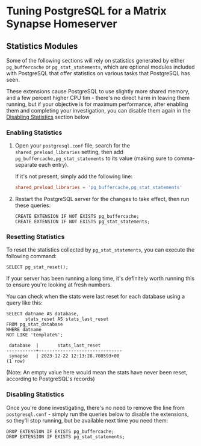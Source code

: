 # Tuning PostgreSQL for a Matrix Synapse Homeserver

## Statistics Modules

Some of the following sections will rely on statistics generated by either `pg_buffercache` or `pg_stat_statements`, which are optional modules included with PostgreSQL that offer statistics on various tasks that PostgreSQL has seen.

These extensions cause PostgreSQL to use slightly more shared memory, and a few percent higher CPU tim - there's no direct harm in leaving them running, but if your objective is for maximum performance, after enabling them and completing your investigation, you can disable them again in the [Disabling Statistics](#disabling-statistics) section below

### Enabling Statistics

1. Open your `postgresql.conf` file, search for the `shared_preload_libraries` setting, then add `pg_buffercache,pg_stat_statements` to its value (making sure to comma-separate each entry).

   If it's not present, simply add the following line:

   ```ini,icon=.devicon-postgresql-plain,filepath=postgresql.conf
   shared_preload_libraries = 'pg_buffercache,pg_stat_statements'
   ```

2. Restart the PostgreSQL server for the changes to take effect, then run these queries:

   ```sql,icon=.devicon-postgresql-plain,filepath=psql
   CREATE EXTENSION IF NOT EXISTS pg_buffercache;
   CREATE EXTENSION IF NOT EXISTS pg_stat_statements;
   ```

### Resetting Statistics

To reset the statistics collected by `pg_stat_statements`, you can execute the following command:

```sql,icon=.devicon-postgresql-plain,filepath=psql
SELECT pg_stat_reset();
```

If your server has been running a long time, it's definitely worth running this to ensure you're looking at fresh numbers.

You can check when the stats were last reset for each database using a query like this:

```sql,icon=.devicon-postgresql-plain,filepath=psql
SELECT datname AS database,
       stats_reset AS stats_last_reset
FROM pg_stat_database
WHERE datname
NOT LIKE 'template%';

 database  |       stats_last_reset
-----------+-------------------------------
 synapse   | 2023-12-22 12:13:28.708593+00
(1 row)
```

(Note: An empty value here would mean the stats have never been reset, according to PostgreSQL's records)

### Disabling Statistics

Once you're done investigating, there's no need to remove the line from `postgresql.conf` - simply run the queries below to disable the extensions, so they'll stop running, but be available next time you need them:

```sql,icon=.devicon-postgresql-plain,filepath=psql
DROP EXTENSION IF EXISTS pg_buffercache;
DROP EXTENSION IF EXISTS pg_stat_statements;
```
